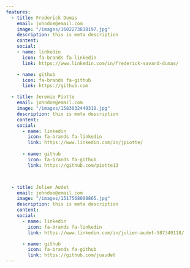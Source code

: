 ```yaml
---
features:
  - title: Frederick Dumas
    email: johndoe@email.com
    image: "/images/1602273818197.jpg"
    description: this is meta description
    content:
    social:
    - name: linkedin
      icon: fa-brands fa-linkedin
      link: https://www.linkedin.com/in/frederick-savard-dumas/

    - name: github
      icon: fa-brands fa-github
      link: https://github.com

  - title: Jeremie Piotte
    email: johndoe@email.com
    image: "/images/1583032449310.jpg"
    description: this is meta description
    content:
    social:
      - name: linkedin
        icon: fa-brands fa-linkedin
        link: https://www.linkedin.com/in/jpiotte/
        
      - name: github
        icon: fa-brands fa-github
        link: https://github.com/piotte13



  - title: Julien Audet
    email: johndoe@email.com
    image: "/images/1517568008865.jpg"
    description: this is meta description
    content:
    social:
      - name: linkedin
        icon: fa-brands fa-linkedin
        link: https://www.linkedin.com/in/julien-audet-587349118/

      - name: github
        icon: fa-brands fa-github
        link: https://github.com/juaudet
---
```

